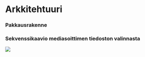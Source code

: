 # Arkkitehtuuri

### Pakkausrakenne

### Sekvenssikaavio mediasoittimen tiedoston valinnasta
![](https://github.com/Veikkosuhonen/ot-harjoitustyo/new/master/dokumentaatio/tiedostonvalintasekvenssi.png)
